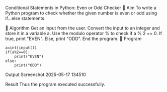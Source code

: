 Conditional Statements in Python: Even or Odd Checker
🎯 Aim
To write a Python program to check whether the given number is even or odd using if...else statements.

🧠 Algorithm
Get an input from the user.
Convert the input to an integer and store it in a variable a.
Use the modulo operator % to check if a % 2 == 0.
If true, print "EVEN".
Else, print "ODD".
End the program.
🧾 Program
```
a=int(input())
if(a%2==0):
    print("EVEN")
else:
    print("ODD")
```
Output
Screenshot 2025-05-17 134510

Result
Thus the program executed successfully.
